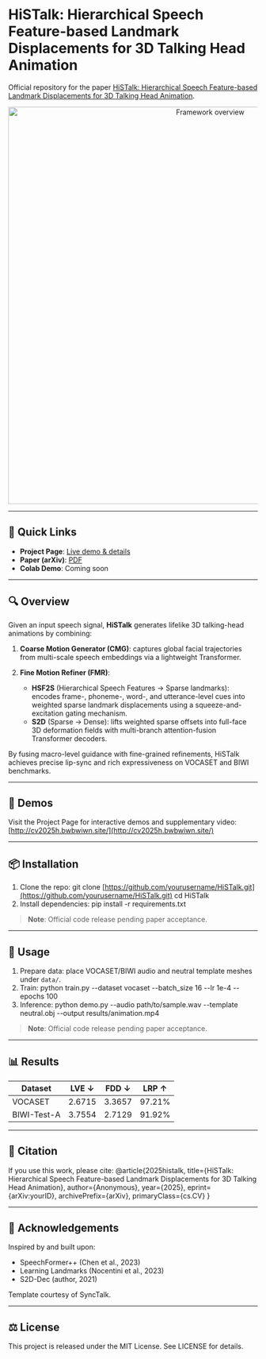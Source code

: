 # HiSTalk: Hierarchical Speech Feature-based Landmark Displacements for 3D Talking Head Animation

Official repository for the paper [HiSTalk: Hierarchical Speech Feature-based Landmark Displacements for 3D Talking Head Animation](https://anonymous.4open.science/r/HiSAAAI-3212).

<p align="center">
  <a href="http://cv2025h.bwbwiwn.site/">
    <img src="https://raw.githubusercontent.com/wangryhen/HiSTalk_Anonymous/main/paper_images/framework.png" alt="Framework overview" width="800"/>
  </a>
</p>

---

## 🔗 Quick Links

* **Project Page**: [Live demo & details](http://cv2025h.bwbwiwn.site/)
* **Paper (arXiv)**: [PDF](https://anonymous.4open.science/r/HiSAAAI-3212)
* **Colab Demo**: Coming soon

---

## 🔍 Overview

Given an input speech signal, **HiSTalk** generates lifelike 3D talking-head animations by combining:

1. **Coarse Motion Generator (CMG)**: captures global facial trajectories from multi-scale speech embeddings via a lightweight Transformer.
2. **Fine Motion Refiner (FMR)**:

   * **HSF2S** (Hierarchical Speech Features → Sparse landmarks): encodes frame-, phoneme-, word-, and utterance-level cues into weighted sparse landmark displacements using a squeeze-and-excitation gating mechanism.
   * **S2D** (Sparse → Dense): lifts weighted sparse offsets into full-face 3D deformation fields with multi-branch attention-fusion Transformer decoders.

By fusing macro-level guidance with fine-grained refinements, HiSTalk achieves precise lip-sync and rich expressiveness on VOCASET and BIWI benchmarks.

---

## 🎥 Demos

Visit the Project Page for interactive demos and supplementary video: [http://cv2025h.bwbwiwn.site/](http://cv2025h.bwbwiwn.site/)

---

## 📦 Installation

1. Clone the repo:
   git clone [https://github.com/yourusername/HiSTalk.git](https://github.com/yourusername/HiSTalk.git)
   cd HiSTalk
2. Install dependencies:
   pip install -r requirements.txt

> **Note**: Official code release pending paper acceptance.

---

## 🚀 Usage

1. Prepare data: place VOCASET/BIWI audio and neutral template meshes under `data/`.
2. Train:
   python train.py --dataset vocaset --batch\_size 16 --lr 1e-4 --epochs 100
3. Inference:
   python demo.py --audio path/to/sample.wav --template neutral.obj --output results/animation.mp4
   
> **Note**: Official code release pending paper acceptance.
---

## 📊 Results

| Dataset     | LVE ↓  | FDD ↓  | LRP ↑  |
| ----------- | ------ | ------ | ------ |
| VOCASET     | 2.6715 | 3.3657 | 97.21% |
| BIWI-Test-A | 3.7554 | 2.7129 | 91.92% |

---

## 📖 Citation

If you use this work, please cite:
@article{2025histalk,
title={HiSTalk: Hierarchical Speech Feature-based Landmark Displacements for 3D Talking Head Animation},
author={Anonymous},
year={2025},
eprint={arXiv\:yourID},
archivePrefix={arXiv},
primaryClass={cs.CV}
}

---

## 🙏 Acknowledgements

Inspired by and built upon:

* SpeechFormer++ (Chen et al., 2023)
* Learning Landmarks (Nocentini et al., 2023)
* S2D-Dec (author, 2021)

Template courtesy of SyncTalk.

---

## ⚖️ License

This project is released under the MIT License. See LICENSE for details.
